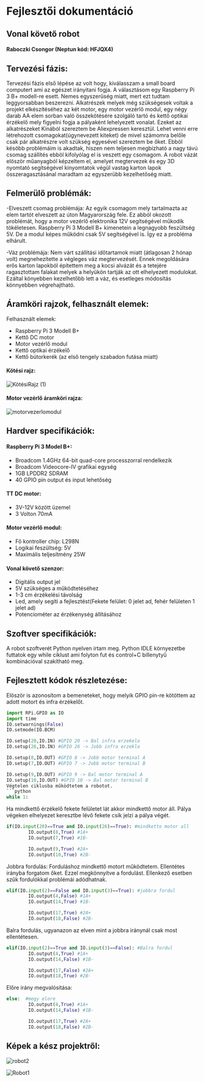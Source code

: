 # Fejlesztői dokumentáció
## Vonal követő robot
#### Raboczki Csongor (Neptun kód: HFJQX4)


## Tervezési fázis: 
Tervezési fázis első lépése az volt hogy, kiválasszam a small board computert ami az egészet irányitani fogja. 
A választásom egy Raspberry Pi 3 B+ modell-re esett. Nemes egyszerűség miatt, mert ezt tudtam leggyorsabban beszerezni. 
Alkatrészek melyek még szükségesek voltak a projekt elkészítéséhez az két motor, egy motor vezérlő modul, egy négy darab AA elem 
 sorban való összekötésére szolgáló tartó és kettő optikai érzékelő 
mely figyelni fogja a pályaként lehelyezett vonalat. Ezeket az alkatrészeket Kínából szereztem be Aliexpressen keresztül. Lehet venni erre 
létrehozott csomagokat(úgynevezett kiteket) de mivel számomra belőle csak pár alkatrészre volt szükség egyesével szereztem be őket.
Ebböl késöbb problémáim is akadtak, hiszen nem teljesen megbízható a nagy távú csomag szállítés ebböl kifolyólag el is veszett egy csomagom. A robot vázát elöször műanyagból képzeltem el, amelyet megtervezek és egy 3D nyomtató segítségével kinyomtatok végül vastag karton lapok összeragasztásánal maradtam az egyszerübb kezelhetőség miatt.

## Felmerülő problémák: 
 -Elveszett csomag problémája: Az egyik csomagom mely tartalmazta az elem tartót elveszett az úton Magyarország fele. Ez abból okozott problémát, hogy a motor vezérlő elektronika 12V segítségével műkodik tökéletesen. Raspberry Pi 3 Modell B+ kimenetein a legnagyobb feszültség 5V. De a modul képes működni csak 5V segítségével is. Így ez a probléma elhárult.
 
 -Váz problémája: Nem várt szállítási időtartamok miatt (átlagosan 2 hónap volt) megnehezítette a végleges váz megtervezését. Ennek megoldására erős karton lapokból építettem meg a kocsi alvázát és a tetejére ragasztottam falakat melyek a helyükön tartják az ott elhelyezett modulokat. Ezáltal könyebben kezelhetőbb lett a váz, és esetleges módosítás könnyebben végrehajtható.
 

## Áramköri rajzok, felhasznált elemek:

Felhasznált elemek: 
- Raspberry Pi 3 Modell B+
- Kettő DC motor
- Motor vezérlő modul
- Kettő optikai érzékelő
- Kettő bútorkerék (az első tengely szabadon futása miatt)

#### Kötési rajz:

![KötésiRajz (1)](https://user-images.githubusercontent.com/54138095/72931790-cd5f0c80-3d5e-11ea-9a2a-c68847e85022.PNG)

#### Motor vezérlő áramköri rajza:
![motorvezerlomodul](https://user-images.githubusercontent.com/54138095/72931934-0b5c3080-3d5f-11ea-92d8-66d677714a82.png)

## Hardver specifikációk:
#### Raspberry Pi 3 Model B+: 
- Broadcom 1.4GHz 64-bit quad-core processzorral rendelkezik
- Broadcom Videocore-IV grafikai egység
- 1GB LPDDR2 SDRAM
- 40 GPIO pin output és input lehetőség

#### TT DC motor:
- 3V-12V között üzemel
- 3 Volton 70mA
#### Motor vezérlő modul:
- Fő kontroller chip: L298N
- Logikai feszültség: 5V
- Maximális teljesítmény 25W

#### Vonal követő szenzor:
- Digitális output jel
- 5V szükséges a működtetéséhez
- 1-3 cm érzékelési távolság
- Led, amely segíti a fejlesztést(Fekete felület: 0 jelet ad, fehér felületen 1 jelet ad)
- Potenciométer az érzékenység állításához

## Szoftver specifikációk:
A robot szoftverét Python nyelven írtam meg. Python IDLE környezetbe futtatok egy while ciklust ami folyton fut és control+C billenytyű kombinációval szakítható meg.


## Fejlesztett kódok részletezése:
Elöször is azonosítom a bemeneteket, hogy melyik GPIO pin-re kötöttem az adott motort és infra érzékelőt.
```python
import RPi.GPIO as IO
import time
IO.setwarnings(False)
IO.setmode(IO.BCM)

IO.setup(20,IO.IN) #GPIO 20 -> Bal infra erzekelo
IO.setup(26,IO.IN) #GPIO 26 -> Jobb infra erzeklo

IO.setup(8,IO.OUT) #GPIO 8 -> Jobb motor terminal A
IO.setup(7,IO.OUT) #GPIO 7 -> Jobb motor terminal B

IO.setup(9,IO.OUT) #GPIO 9 -> Bal motor terminal A
IO.setup(10,IO.OUT) #GPIO 10 -> Bal motor terminal B
Végtelen ciklusba működtetem a robotot.
```python
while 1:
```
Ha mindkettő érzékelő fekete felületet lát akkor mindkettő motor áll. Pálya végeken elhelyezet keresztbe lévő fekete csík jelzi a pálya végét.
```python
if(IO.input(20)==True and IO.input(26)==True): #mindketto motor all    
        IO.output(8,True) #1A+
        IO.output(7,True) #1B-

        IO.output(9,True) #2A+
        IO.output(10,True) #2B-
```
Jobbra fordulás: Forduláshoz mindkettő motort működtetem. Ellentétes irányba forgatom őket. Ezzel megkönnyítve a fordulást. Ellenkező esetben szűk fordulókkal problémái adódhatnak.

```python
elif(IO.input(2)==False and IO.input(3)==True): #jobbra fordul 
        IO.output(4,False) #1A+
        IO.output(14,True) #1B-

        IO.output(17,True) #2A+
        IO.output(18,False) #2B-
```

Balra fordulás, ugyanazon az elven mint a jobbra iránynál csak most ellentétesen.

```python
elif(IO.input(2)==True and IO.input(3)==False): #Balra fordul
        IO.output(4,True) #1A+
        IO.output(14,False) #1B-

        IO.output(17,False) #2A+
        IO.output(18,True) #2B-
```
Előre irány megvalósítása:
```python
else:  #megy elore
        IO.output(4,True) #1A+
        IO.output(14,False) #1B-

        IO.output(17,True) #2A+
        IO.output(18,False) #2B-
 ```
 

## Képek a kész projektről:

![robot2](https://user-images.githubusercontent.com/54138095/72946040-022e8c00-3d7e-11ea-8002-48a019c076d3.jpg)



![Robot1](https://user-images.githubusercontent.com/54138095/72946032-fe026e80-3d7d-11ea-8155-9fd021586b4a.jpg)
